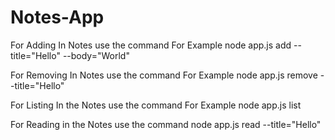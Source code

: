 # Notes-App

For Adding In Notes
use the command 
For Example
node app.js add --title="Hello" --body="World"  

For Removing In Notes
use the command
For Example
node app.js remove --title="Hello"

For Listing In the Notes
use the command 
For Example
node app.js list

For Reading in the Notes
use the command
node app.js read --title="Hello"
